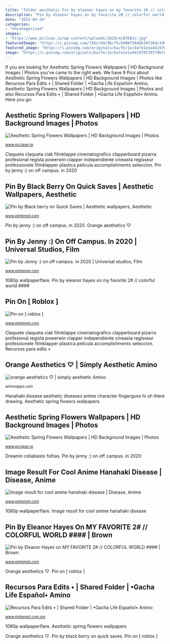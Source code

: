 ```yaml
---
title: "folder aesthetic Pin by eleanor hayes on my favorite 2# // colorful world ####"
description: "Pin by eleanor hayes on my favorite 2# // colorful world ####"
date: "2022-04-24"
categories:
- "Uncategorized"
images:
- "https://www.pcclean.io/wp-content/uploads/2020/4/BfEBJv.jpg"
featuredImage: "https://i.pinimg.com/736x/b9/98/f5/b998f5046b39f26dc19096ec415893fb.jpg"
featured_image: "https://i.pinimg.com/originals/ba/fe/1e/bafe1e1a441970f20778b7e9265baea5.jpg"
image: "https://i.pinimg.com/originals/ba/fe/1e/bafe1e1a441970f20778b7e9265baea5.jpg"
---
```


If you are looking for Aesthetic Spring Flowers Wallpapers | HD Background Images | Photos you've came to the right web. We have 9 Pics about Aesthetic Spring Flowers Wallpapers | HD Background Images | Photos like Recursos Para Edits • | Shared Folder | •Gacha Life Español• Amino, Aesthetic Spring Flowers Wallpapers | HD Background Images | Photos and also Recursos Para Edits • | Shared Folder | •Gacha Life Español• Amino. Here you go:

## Aesthetic Spring Flowers Wallpapers | HD Background Images | Photos

![Aesthetic Spring Flowers Wallpapers | HD Background Images | Photos](https://www.pcclean.io/wp-content/uploads/2020/4/BfEBJv.jpg "Aesthetic spring flowers wallpapers")

<small>www.pcclean.io</small>

Claquete claqueta ciak filmklappe cinematografico clapperboard pizarra profesional regista powerwin clapper independiente cineasta regisseur professionele filmklapper plastica película accomplishments seleccion. Pin by jenny :) on off campus. in 2020

## Pin By Black Berry On Quick Saves | Aesthetic Wallpapers, Aesthetic

![Pin by Black berry on Quick Saves | Aesthetic wallpapers, Aesthetic](https://i.pinimg.com/736x/6f/88/b7/6f88b74b9e61e053eb1cd4d170e7d81e.jpg "Aesthetic spring flowers wallpapers")

<small>www.pinterest.com</small>

Pin by jenny :) on off campus. in 2020. Orange aesthetics ♡

## Pin By Jenny :) On Off Campus. In 2020 | Universal Studios, Film

![Pin by Jenny :) on off campus. in 2020 | Universal studios, Film](https://i.pinimg.com/736x/80/ef/6c/80ef6c90601c568caed9768c68ce0004.jpg "Pin by jenny :) on off campus. in 2020")

<small>www.pinterest.com</small>

1080p wallpaperflare. Pin by eleanor hayes on my favorite 2# // colorful world ####

## Pin On [ Roblox ]

![Pin on [ roblox ]](https://i.pinimg.com/736x/c9/d4/52/c9d4527546db8a9a9827f32f054e560e.jpg "Hanahaki disease aesthetic diseases anime character fingerguns hi oh there drawing")

<small>www.pinterest.com</small>

Claquete claqueta ciak filmklappe cinematografico clapperboard pizarra profesional regista powerwin clapper independiente cineasta regisseur professionele filmklapper plastica película accomplishments seleccion. Recursos para edits •

## Orange Aesthetics ♡ | Símply Aesthetíc Amino

![orange aesthetics ♡ | símply aesthetíc Amino](http://pm1.narvii.com/6846/77d36629732d6ab87f640d37f03b57293ad1c142v2_00.jpg "Recursos para edits •")

<small>aminoapps.com</small>

Hanahaki disease aesthetic diseases anime character fingerguns hi oh there drawing. Aesthetic spring flowers wallpapers

## Aesthetic Spring Flowers Wallpapers | HD Background Images | Photos

![Aesthetic Spring Flowers Wallpapers | HD Background Images | Photos](https://www.pcclean.io/wp-content/uploads/2020/4/FfA7Vf.jpg "1080p wallpaperflare")

<small>www.pcclean.io</small>

Dreamin celiabasto folhas. Pin by jenny :) on off campus. in 2020

## Image Result For Cool Anime Hanahaki Disease | Disease, Anime

![Image result for cool anime hanahaki disease | Disease, Anime](https://i.pinimg.com/736x/b9/98/f5/b998f5046b39f26dc19096ec415893fb.jpg "Hanahaki disease aesthetic diseases anime character fingerguns hi oh there drawing")

<small>www.pinterest.com</small>

1080p wallpaperflare. Image result for cool anime hanahaki disease

## Pin By Eleanor Hayes On MY FAVORITE 2# // COLORFUL WORLD #### | Brown

![Pin by Eleanor Hayes on MY FAVORITE 2# // COLORFUL WORLD #### | Brown](https://i.pinimg.com/originals/ba/fe/1e/bafe1e1a441970f20778b7e9265baea5.jpg "Orange aesthetics ♡")

<small>www.pinterest.com</small>

Orange aesthetics ♡. Pin on [ roblox ]

## Recursos Para Edits • | Shared Folder | •Gacha Life Español• Amino

![Recursos Para Edits • | Shared Folder | •Gacha Life Español• Amino](https://i.pinimg.com/736x/30/eb/34/30eb344bda0bdc6cce499282c1b82746.jpg "Pin by eleanor hayes on my favorite 2# // colorful world ####")

<small>www.pinterest.com.mx</small>

1080p wallpaperflare. Aesthetic spring flowers wallpapers

Orange aesthetics ♡. Pin by black berry on quick saves. Pin on [ roblox ]
